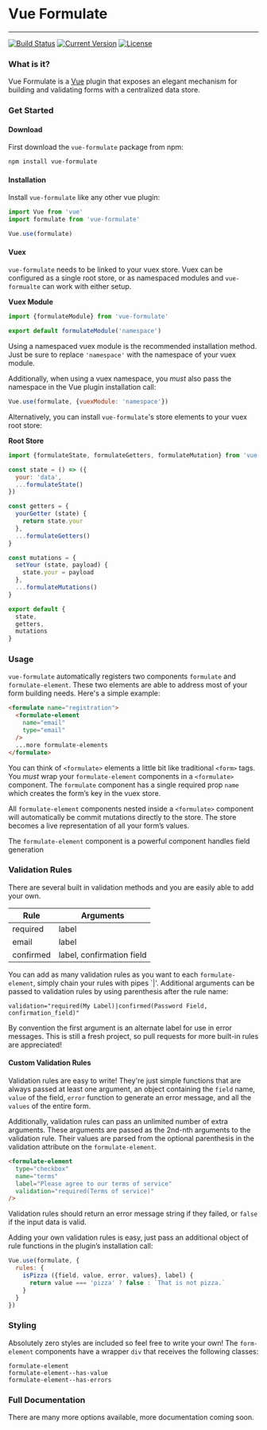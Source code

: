 # Vue Formulate
---------------
[![Build Status](https://travis-ci.org/wearebraid/vue-formulate.svg?branch=master)](https://travis-ci.org/wearebraid/vue-formulate)
[![Current Version](https://img.shields.io/npm/v/vue-formulate.svg)](https://www.npmjs.com/package/vue-formulate)
[![License](https://img.shields.io/github/license/wearebraid/vue-formulate.svg)](https://github.com/wearebraid/vue-formulate/blob/master/LICENSE.txt)

### What is it?

Vue Formulate is a [Vue](https://vuejs.org/) plugin that exposes an elegant
mechanism for building and validating forms with a centralized data store.

### Get Started

#### Download
First download the `vue-formulate` package from npm:

```sh
npm install vue-formulate
```

#### Installation

Install `vue-formulate` like any other vue plugin:

```js
import Vue from 'vue'
import formulate from 'vue-formulate'

Vue.use(formulate)
```
#### Vuex
`vue-formulate` needs to be linked to your vuex store. Vuex can be
configured as a single root store, or as namespaced modules and `vue-formualte`
can work with either setup.

**Vuex Module**

```js
import {formulateModule} from 'vue-formulate'

export default formulateModule('namespace')
```

Using a namespaced vuex module is the recommended installation method. Just be
sure to replace `'namespace'` with the namespace of your vuex module.

Additionally, when using a vuex namespace, you _must_ also pass the namespace
in the Vue plugin installation call:

```js
Vue.use(formulate, {vuexModule: 'namespace'})
```

Alternatively, you can install `vue-formulate`'s store elements to your vuex
root store:

**Root Store**

```js
import {formulateState, formulateGetters, formulateMutation} from 'vue-formulate'

const state = () => ({
  your: 'data',
  ...formulateState()
})

const getters = {
  yourGetter (state) {
    return state.your
  },
  ...formulateGetters()
}

const mutations = {
  setYour (state, payload) {
    state.your = payload
  },
  ...formulateMutations()
}

export default {
  state,
  getters,
  mutations
}
```

### Usage

`vue-formulate` automatically registers two components `formulate` and
`formulate-element`. These two elements are able to address most of your form
building needs. Here's a simple example:

```html
<formulate name="registration">
  <formulate-element
    name="email"
    type="email"
  />
  ...more formulate-elements
</formulate>
```

You can think of `<formulate>` elements a little bit like traditional
`<form>` tags. You _must_ wrap your `formulate-element` components
in a `<formulate>` component. The `formulate` component has a single
required prop `name` which creates the form’s key in the vuex store.

All `formulate-element` components nested inside a `<formulate>`
component will automatically be commit mutations directly to the
store. The store becomes a live representation of all your form’s
values.

The `formulate-element` component is a powerful component handles field
generation

### Validation Rules

There are several built in validation methods and you are easily able to add
your own.

Rule      |  Arguments
----------|---------------
required  | label
email     | label
confirmed | label, confirmation field

You can add as many validation rules as you want to each `formulate-element`, 
simply chain your rules with pipes `|'. Additional arguments can be passed to
validation rules by using parenthesis after the rule name:

```
validation="required(My Label)|confirmed(Password Field, confirmation_field)"
```

By convention the first argument is an alternate label for use in error messages.
This is still a fresh project, so pull requests for more built-in rules are
appreciated!

#### Custom Validation Rules

Validation rules are easy to write! They're just simple functions that are
always passed at least one argument, an object containing the `field` name,
`value` of the field, `error` function to generate an error message, and all the
`values` of the entire form.

Additionally, validation rules can pass an unlimited number of extra arguments.
These arguments are passed as the 2nd-nth arguments to the validation rule.
Their values are parsed from the optional parenthesis in the validation
attribute on the `formulate-element`.

```html
<formulate-element
  type="checkbox"
  name="terms"
  label="Please agree to our terms of service"
  validation="required(Terms of service)"
/>
```

Validation rules should return an error message string if they failed, or 
`false` if the input data is valid.

Adding your own validation rules is easy, just pass an additional object
of rule functions in the plugin’s installation call:

```js
Vue.use(formulate, {
  rules: {
    isPizza ({field, value, error, values}, label) {
      return value === 'pizza' ? false : `That is not pizza.`
    }
  }
})
```

### Styling

Absolutely zero styles are included so feel free to write your own! The
`form-element` components have a wrapper `div` that receives the following
classes:

```
formulate-element
formulate-element--has-value
formulate-element--has-errors
```

### Full Documentation

There are many more options available, more documentation coming soon.
